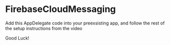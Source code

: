 # FirebaseCloudMessaging

Add this AppDelegate code into your preexsisting app, and follow the rest of the setup instructions from the video

Good Luck!
